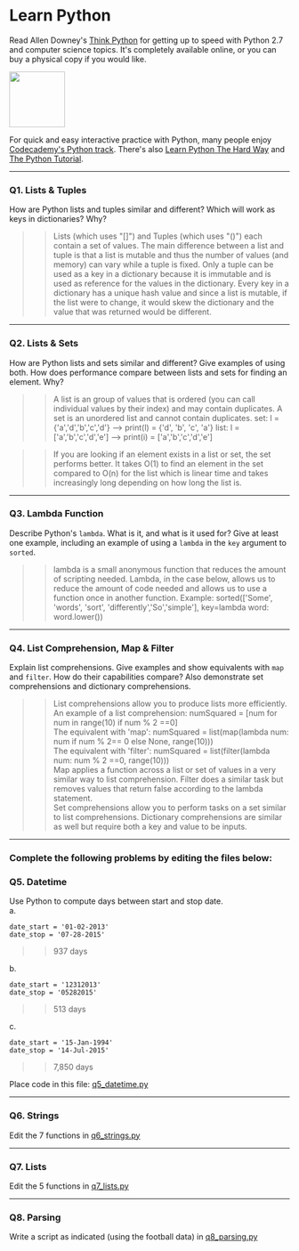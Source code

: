 # Learn Python

Read Allen Downey's [Think Python](http://www.greenteapress.com/thinkpython/) for getting up to speed with Python 2.7 and computer science topics. It's completely available online, or you can buy a physical copy if you would like.

<a href="http://www.greenteapress.com/thinkpython/"><img src="img/think_python.png" style="width: 100px;" target="_blank"></a>

For quick and easy interactive practice with Python, many people enjoy [Codecademy's Python track](http://www.codecademy.com/en/tracks/python). There's also [Learn Python The Hard Way](http://learnpythonthehardway.org/book/) and [The Python Tutorial](https://docs.python.org/2/tutorial/).

---

### Q1. Lists &amp; Tuples

How are Python lists and tuples similar and different? Which will work as keys in dictionaries? Why?

>> Lists (which uses "[]") and Tuples (which uses "()")  each contain a set of values. The main difference between a list and tuple is that a list is mutable and thus the number of values (and memory) can vary while a tuple is fixed. Only a tuple can be used as a key in a dictionary because it is immutable and is used  as reference for the values in the dictionary. Every key in a dictionary has a unique hash value and since a list is mutable, if the list were to change, it would skew the dictionary and the value that was returned would be different.

---

### Q2. Lists &amp; Sets

How are Python lists and sets similar and different? Give examples of using both. How does performance compare between lists and sets for finding an element. Why?

>> A list is an group of values that is ordered (you can call individual values by their index) and may contain duplicates. A set is an unordered list and cannot contain duplicates.
>>set: l = {'a','d','b','c','d'} --> print(l) = {'d', 'b', 'c', 'a'}
>>list: l =['a','b','c','d','e'] --> print(i) = ['a','b','c','d','e']

>>If you are looking if an element exists in a list or set, the set performs better. It takes O(1) to find an element in the set compared to O(n) for the list which is linear time and takes increasingly long depending on how long the list is. 

---

### Q3. Lambda Function

Describe Python's `lambda`. What is it, and what is it used for? Give at least one example, including an example of using a `lambda` in the `key` argument to `sorted`.

>> lambda is a small anonymous function that reduces the amount of scripting needed. Lambda, in the case below, allows us to reduce the amount of code needed and allows us to use a function once in another function. 
>> Example: sorted(['Some', 'words', 'sort', 'differently','So','simple'], key=lambda word: word.lower())
---

### Q4. List Comprehension, Map &amp; Filter

Explain list comprehensions. Give examples and show equivalents with `map` and `filter`. How do their capabilities compare? Also demonstrate set comprehensions and dictionary comprehensions.

>>List comprehensions allow you to produce lists more efficiently.  
>> An example of a list comprehension: numSquared = [num for num in range(10) if num % 2 ==0]  
>> The equivalent with 'map': numSquared  = list(map(lambda num: num if num % 2== 0 else None, range(10)))  
>> The equivalent with 'filter': numSquared = list(filter(lambda num: num % 2 ==0, range(10)))  
>> Map applies a function across a list or set of values in a very similar way to list comprehension. Filter does a similar task but removes values that return false according to the lambda statement.  
>> Set comprehensions allow you to perform tasks on a set similar to list comprehensions. Dictionary comprehensions are similar as well but require both a key and value to be inputs.  


---

### Complete the following problems by editing the files below:

### Q5. Datetime
Use Python to compute days between start and stop date.   
a.  

```
date_start = '01-02-2013'    
date_stop = '07-28-2015'
```

>> 937 days

b.  
```
date_start = '12312013'  
date_stop = '05282015'  
```

>> 513 days

c.  
```
date_start = '15-Jan-1994'      
date_stop = '14-Jul-2015'  
```

>> 7,850 days

Place code in this file: [q5_datetime.py](python/q5_datetime.py)

---

### Q6. Strings
Edit the 7 functions in [q6_strings.py](python/q6_strings.py)

---

### Q7. Lists
Edit the 5 functions in [q7_lists.py](python/q7_lists.py)

---

### Q8. Parsing
Write a script as indicated (using the football data) in [q8_parsing.py](python/q8_parsing.py)





